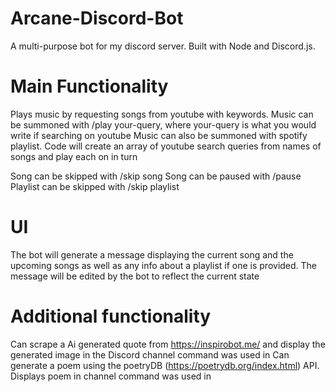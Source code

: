 # Arcane-Discord-Bot
A multi-purpose bot for my discord server. Built with Node and Discord.js.

# Main Functionality
Plays music by requesting songs from youtube with keywords.
Music can be summoned with /play your-query, where your-query is what you would write if searching on youtube
Music can also be summoned with spotify playlist. Code will create an array of youtube search queries from names of songs and play each on in turn

Song can be skipped with /skip song
Song can be paused with /pause
Playlist can be skipped with /skip playlist

# UI
The bot will generate a message displaying the current song and the upcoming songs as well as any info about a playlist if one is provided. The message will be edited by the bot to reflect the current state


# Additional functionality
Can scrape a Ai generated quote from https://inspirobot.me/ and display the generated image in the Discord channel command was used in
Can generate a poem using the poetryDB (https://poetrydb.org/index.html) API. Displays poem in channel command was used in

